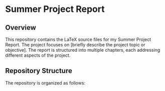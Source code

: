 # Summer Project Report

## Overview
This repository contains the LaTeX source files for my Summer Project Report. The project focuses on [briefly describe the project topic or objective]. The report is structured into multiple chapters, each addressing different aspects of the project.

## Repository Structure
The repository is organized as follows:

